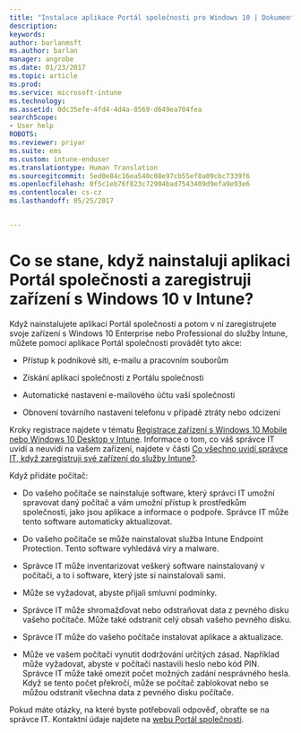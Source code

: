 ```yaml
---
title: "Instalace aplikace Portál společnosti pro Windows 10 | Dokumentace Microsoftu"
description: 
keywords: 
author: barlanmsft
ms.author: barlan
manager: angrobe
ms.date: 01/23/2017
ms.topic: article
ms.prod: 
ms.service: microsoft-intune
ms.technology: 
ms.assetid: 0dc35efe-4fd4-4d4a-8569-d649ea704fea
searchScope:
- User help
ROBOTS: 
ms.reviewer: priyar
ms.suite: ems
ms.custom: intune-enduser
ms.translationtype: Human Translation
ms.sourcegitcommit: 5ed0e84c16ea540c08e97cb55ef8a09cbc7339f6
ms.openlocfilehash: 0f5c1eb76f823c72904bad7543409d9efa9e93e6
ms.contentlocale: cs-cz
ms.lasthandoff: 05/25/2017


---
```


# <a name="what-happens-if-you-install-the-company-portal-app-and-enroll-your-windows-10-device-in-intune"></a>Co se stane, když nainstaluji aplikaci Portál společnosti a zaregistruji zařízení s Windows 10 v Intune?

Když nainstalujete aplikaci Portál společnosti a potom v ní zaregistrujete svoje zařízení s Windows 10 Enterprise nebo Professional do služby Intune, můžete pomocí aplikace Portál společnosti provádět tyto akce:

-   Přístup k podnikové síti, e-mailu a pracovním souborům

-   Získání aplikací společnosti z Portálu společnosti

-   Automatické nastavení e-mailového účtu vaší společnosti

-   Obnovení továrního nastavení telefonu v případě ztráty nebo odcizení

Kroky registrace najdete v tématu [Registrace zařízení s Windows 10 Mobile nebo Windows 10 Desktop v Intune](enroll-your-w10-phone-or-w10-pc-windows.md). Informace o tom, co váš správce IT uvidí a neuvidí na vašem zařízení, najdete v části [Co všechno uvidí správce IT, když zaregistruji své zařízení do služby Intune?](what-info-can-your-company-see-when-you-enroll-your-device-in-intune.md).

Když přidáte počítač:

-   Do vašeho počítače se nainstaluje software, který správci IT umožní spravovat daný počítač a vám umožní přístup k prostředkům společnosti, jako jsou aplikace a informace o podpoře. Správce IT může tento software automaticky aktualizovat.

-   Do vašeho počítače se může nainstalovat služba Intune Endpoint Protection. Tento software vyhledává viry a malware.

-   Správce IT může inventarizovat veškerý software nainstalovaný v počítači, a to i software, který jste si nainstalovali sami.

-   Může se vyžadovat, abyste přijali smluvní podmínky.

-   Správce IT může shromažďovat nebo odstraňovat data z pevného disku vašeho počítače. Může také odstranit celý obsah vašeho pevného disku.

-   Správce IT může do vašeho počítače instalovat aplikace a aktualizace.

-   Může ve vašem počítači vynutit dodržování určitých zásad. Například může vyžadovat, abyste v počítači nastavili heslo nebo kód PIN. Správce IT může také omezit počet možných zadání nesprávného hesla. Když se tento počet překročí, může se počítač zablokovat nebo se můžou odstranit všechna data z pevného disku počítače.

Pokud máte otázky, na které byste potřebovali odpověď, obraťte se na správce IT. Kontaktní údaje najdete na [webu Portál společnosti](https://portal.manage.microsoft.com).

